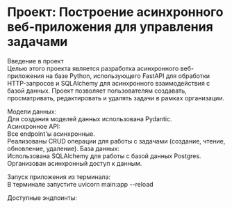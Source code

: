 Проект: Построение асинхронного веб-приложения для управления задачами   
=
Введение в проект     
Целью этого проекта является разработка асинхронного веб-приложения на базе Python, использующего FastAPI для обработки HTTP-запросов и SQLAlchemy для асинхронного взаимодействия с базой данных. Проект позволяет пользователям создавать, просматривать, редактировать и удалять задачи в рамках организации.   
    
    
Модели данных:    
Для создания моделей данных использована Pydantic.    
Асинхронное API:   
Все endpoint'ы асинхронные.    
Реализованы CRUD операции для работы с задачами (создание, чтение, обновление, удаление).
База данных:   
Использована SQLAlchemy для работы с базой данных Postgres.
Организован асинхронный доступ к данным.

Запуск приложения из терминала:   
В терминале запустите uvicorn main:app --reload   
   
Доступные эндпоинты:  

